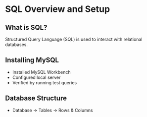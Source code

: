 # SQL Overview and Setup

## What is SQL?
Structured Query Language (SQL) is used to interact with relational databases.

## Installing MySQL
- Installed MySQL Workbench
- Configured local server
- Verified by running test queries

## Database Structure
- Database → Tables → Rows & Columns
